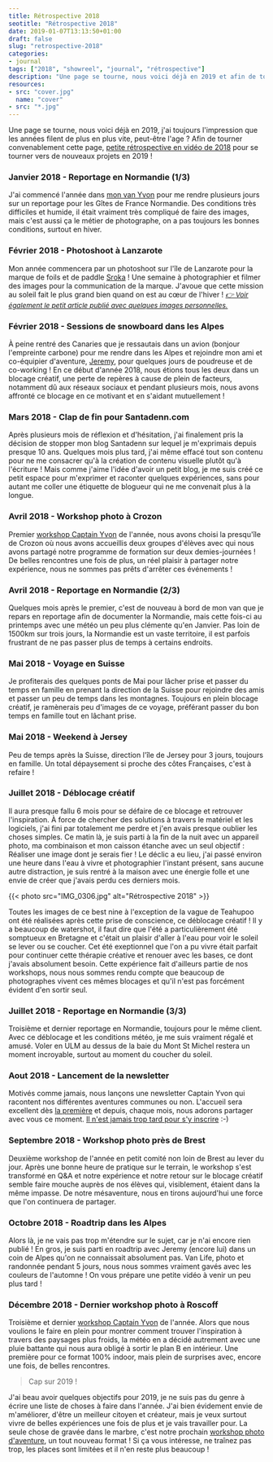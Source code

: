 ```yaml
---
title: Rétrospective 2018
seotitle: "Rétrospective 2018"
date: 2019-01-07T13:13:50+01:00
draft: false
slug: "retrospective-2018"
categories:
- journal
tags: ["2018", "showreel", "journal", "rétrospective"]
description: "Une page se tourne, nous voici déjà en 2019 et afin de tourner convenablement cette page, petite rétrospective de cette année 2018 !"
resources:
- src: "cover.jpg"
  name: "cover"
- src: "*.jpg"
---
```


Une page se tourne, nous voici déjà en 2019, j'ai toujours l'impression que les années filent de plus en plus vite, peut-être l'age ? Afin de tourner convenablement cette page, [petite rétrospective en vidéo de 2018](https://youtu.be/9llB4ImBS_o) pour se tourner vers de nouveaux projets en 2019 !

### Janvier 2018 - Reportage en Normandie (1/3)

J'ai commencé l'année dans [mon van Yvon](https://www.instagram.com/lifewithyvon/) pour me rendre plusieurs jours sur un reportage pour les Gîtes de France Normandie. Des conditions très difficiles et humide, il était vraiment très compliqué de faire des images, mais c'est aussi ça le métier de photographe, on a pas toujours les bonnes conditions, surtout en hiver.

### Février 2018 - Photoshoot à Lanzarote

Mon année commencera par un photoshoot sur l'île de Lanzarote pour la marque de foils et de paddle [Sroka](https://srokacompany.com/) ! Une semaine à photographier et filmer des images pour la communication de la marque. J'avoue que cette mission au soleil fait le plus grand bien quand on est au cœur de l'hiver ! <span style="font-size: 10pt;">_[👉 Voir également le petit article publié avec quelques images personnelles.](https://gregorymignard.com/une-semaine-a-lanzarote/)_</span>

### Février 2018 - Sessions de snowboard dans les Alpes

À peine rentré des Canaries que je ressautais dans un avion (bonjour l'empreinte carbone) pour me rendre dans les Alpes et rejoindre mon ami et co-équipier d'aventure, [Jeremy](http://www.jeremyjanin.com/), pour quelques jours de poudreuse et de co-working ! En ce début d'année 2018, nous étions tous les deux dans un blocage créatif, une perte de repères à cause de plein de facteurs, notamment dû aux réseaux sociaux et pendant plusieurs mois, nous avons affronté ce blocage en ce motivant et en s'aidant mutuellement !

### Mars 2018 - Clap de fin pour Santadenn.com

Après plusieurs mois de réflexion et d'hésitation, j'ai finalement pris la décision de stopper mon blog Santadenn sur lequel je m'exprimais depuis presque 10 ans. Quelques mois plus tard, j'ai même effacé tout son contenu pour ne me consacrer qu'à la création de contenu visuelle plutôt qu'à l'écriture ! Mais comme j'aime l'idée d'avoir un petit blog, je me suis créé ce petit espace pour m'exprimer et raconter quelques expériences, sans pour autant me coller une étiquette de blogueur qui ne me convenait plus à la longue.

### Avril 2018 - Workshop photo à Crozon

Premier [workshop Captain Yvon](http://captainyvon.fr/workshop-photo-aventure/) de l'année, nous avons choisi la presqu'île de Crozon où nous avons accueillis deux groupes d'élèves avec qui nous avons partagé notre programme de formation sur deux demies-journées ! De belles rencontres une fois de plus, un réel plaisir à partager notre expérience, nous ne sommes pas prêts d'arrêter ces événements !

### Avril 2018 - Reportage en Normandie (2/3)

Quelques mois après le premier, c'est de nouveau à bord de mon van que je repars en reportage afin de documenter la Normandie, mais cette fois-ci au printemps avec une météo un peu plus clémente qu'en Janvier. Pas loin de 1500km sur trois jours, la Normandie est un vaste territoire, il est parfois frustrant de ne pas passer plus de temps à certains endroits.

### Mai 2018 - Voyage en Suisse

Je profiterais des quelques ponts de Mai pour lâcher prise et passer du temps en famille en prenant la direction de la Suisse pour rejoindre des amis et passer un peu de temps dans les montagnes. Toujours en plein blocage créatif, je ramènerais peu d'images de ce voyage, préférant passer du bon temps en famille tout en lâchant prise.

### Mai 2018 - Weekend à Jersey

Peu de temps après la Suisse, direction l'île de Jersey pour 3 jours, toujours en famille. Un total dépaysement si proche des côtes Françaises, c'est à refaire !

### Juillet 2018 - Déblocage créatif

Il aura presque fallu 6 mois pour se défaire de ce blocage et retrouver l'inspiration. À force de chercher des solutions à travers le matériel et les logiciels, j'ai fini par totalement me perdre et j'en avais presque oublier les choses simples. Ce matin là, je suis parti à la fin de la nuit avec un appareil photo, ma combinaison et mon caisson étanche avec un seul objectif : Réaliser une image dont je serais fier ! Le déclic a eu lieu, j'ai passé environ une heure dans l'eau à vivre et photographier l'instant présent, sans aucune autre distraction, je suis rentré à la maison avec une énergie folle et une envie de créer que j'avais perdu ces derniers mois.

{{< photo src="IMG_0306.jpg" alt="Rétrospective 2018" >}}

Toutes les images de ce best nine à l'exception de la vague de Teahupoo ont été réalisées après cette prise de conscience, ce déblocage créatif ! Il y a beaucoup de watershot, il faut dire que l'été a particulièrement été somptueux en Bretagne et c'était un plaisir d'aller à l'eau pour voir le soleil se lever ou se coucher. Cet été exeptionnel que l'on a pu vivre était parfait pour continuer cette thérapie créative et renouer avec les bases, ce dont j'avais absolument besoin. Cette expérience fait d'ailleurs partie de nos workshops, nous nous sommes rendu compte que beaucoup de photographes vivent ces mêmes blocages et qu'il n'est pas forcément évident d'en sortir seul.

### Juillet 2018 - Reportage en Normandie (3/3)

Troisième et dernier reportage en Normandie, toujours pour le même client. Avec ce déblocage et les conditions météo, je me suis vraiment régalé et amusé. Voler en ULM au dessus de la baie du Mont St Michel restera un moment incroyable, surtout au moment du coucher du soleil.

### Aout 2018 - Lancement de la newsletter

Motivés comme jamais, nous lançons une newsletter Captain Yvon qui racontent nos différentes aventures communes ou non. L'accueil sera excellent dès [la première](https://us19.campaign-archive.com/?u=17535640866d80f42cc6ac276&id=d4177458d9) et depuis, chaque mois, nous adorons partager avec vous ce moment. [Il n'est jamais trop tard pour s'y inscrire](http://captainyvon.fr/newsletter/) :-)

### Septembre 2018 - Workshop photo près de Brest

Deuxième workshop de l'année en petit comité non loin de Brest au lever du jour. Après une bonne heure de pratique sur le terrain, le workshop s'est transformé en Q&A et notre expérience et notre retour sur le blocage créatif semble faire mouche auprès de nos élèves qui, visiblement, étaient dans la même impasse. De notre mésaventure, nous en tirons aujourd'hui une force que l'on continuera de partager.

### Octobre 2018 - Roadtrip dans les Alpes

Alors là, je ne vais pas trop m'étendre sur le sujet, car je n'ai encore rien publié ! En gros, je suis parti en roadtrip avec Jeremy (encore lui) dans un coin de Alpes qu'on ne connaissait absolument pas. Van Life, photo et randonnée pendant 5 jours, nous nous sommes vraiment gavés avec les couleurs de l'automne ! On vous prépare une petite vidéo à venir un peu plus tard !

### Décembre 2018 - Dernier workshop photo à Roscoff

Troisième et dernier [workshop Captain Yvon](http://captainyvon.fr/workshop-photo-aventure/) de l'année. Alors que nous voulions le faire en plein pour montrer comment trouver l'inspiration à travers des paysages plus froids, la météo en a décidé autrement avec une pluie battante qui nous aura obligé à sortir le plan B en intérieur. Une première pour ce format 100% indoor, mais plein de surprises avec, encore une fois, de belles rencontres.

> Cap sur 2019 !

J'ai beau avoir quelques objectifs pour 2019, je ne suis pas du genre à écrire une liste de choses à faire dans l'année. J'ai bien évidement envie de m'améliorer, d'être un meilleur citoyen et créateur, mais je veux surtout vivre de belles expériences une fois de plus et je vais travailler pour. La seule chose de gravée dans le marbre, c'est notre prochain [workshop photo d'aventure](http://captainyvon.fr/workshop-photo-aventure/workshop-photo-aventure-canoe-et-bivouac-sur-la-loire/), un tout nouveau format ! Si ça vous intéresse, ne traînez pas trop, les places sont limitées et il n'en reste plus beaucoup !
